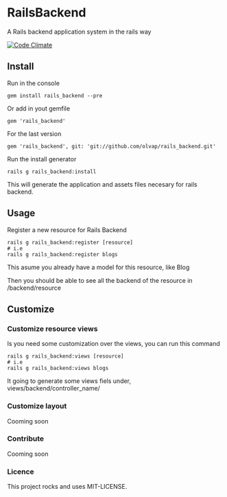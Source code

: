 # RailsBackend
A Rails backend application system in the rails way

[![Code Climate](https://codeclimate.com/github/olvap/rails_backend.png)](https://codeclimate.com/github/olvap/rails_backend)

## Install

Run in the console

    gem install rails_backend --pre

Or add in yout gemfile

    gem 'rails_backend'

For the last version

    gem 'rails_backend', git: 'git://github.com/olvap/rails_backend.git'

Run the install generator

    rails g rails_backend:install

This will generate the application and assets files necesary for rails backend.


## Usage

Register a new resource for Rails Backend

    rails g rails_backend:register [resource]
    # i.e
    rails g rails_backend:register blogs

This asume you already have a model for this resource, like Blog

Then you should be able to see all the backend of the resource in /backend/resource

## Customize


### Customize resource views

Is you need some customization over the views, you can run this command

    rails g rails_backend:views [resource]
    # i.e
    rails g rails_backend:views blogs

It going to generate some views fiels under, views/backend/controller_name/


### Customize layout

Cooming soon

### Contribute

Cooming soon

### Licence

This project rocks and uses MIT-LICENSE.

